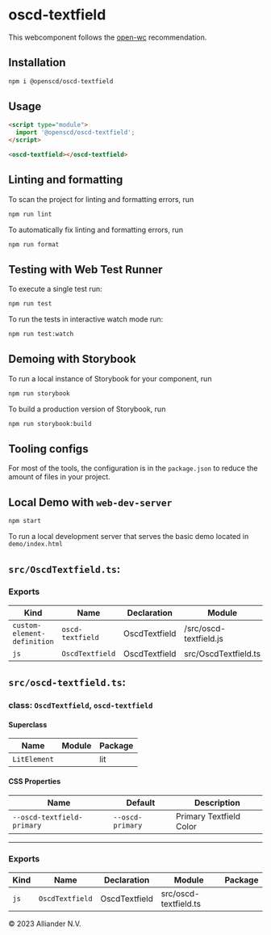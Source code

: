 # oscd-textfield

This webcomponent follows the [open-wc](https://github.com/open-wc/open-wc) recommendation.

## Installation

```bash
npm i @openscd/oscd-textfield
```

## Usage

```html
<script type="module">
  import '@openscd/oscd-textfield';
</script>

<oscd-textfield></oscd-textfield>
```

## Linting and formatting

To scan the project for linting and formatting errors, run

```bash
npm run lint
```

To automatically fix linting and formatting errors, run

```bash
npm run format
```

## Testing with Web Test Runner

To execute a single test run:

```bash
npm run test
```

To run the tests in interactive watch mode run:

```bash
npm run test:watch
```

## Demoing with Storybook

To run a local instance of Storybook for your component, run

```bash
npm run storybook
```

To build a production version of Storybook, run

```bash
npm run storybook:build
```

## Tooling configs

For most of the tools, the configuration is in the `package.json` to reduce the amount of files in your project.

## Local Demo with `web-dev-server`

```bash
npm start
```

To run a local development server that serves the basic demo located in `demo/index.html`


## `src/OscdTextfield.ts`:

### Exports

| Kind                        | Name             | Declaration   | Module                 | Package |
| --------------------------- | ---------------- | ------------- | ---------------------- | ------- |
| `custom-element-definition` | `oscd-textfield` | OscdTextfield | /src/oscd-textfield.js |         |
| `js`                        | `OscdTextfield`  | OscdTextfield | src/OscdTextfield.ts   |         |

## `src/oscd-textfield.ts`:

### class: `OscdTextfield`, `oscd-textfield`

#### Superclass

| Name         | Module | Package |
| ------------ | ------ | ------- |
| `LitElement` |        | lit     |

#### CSS Properties

| Name                       | Default          | Description             |
| -------------------------- | ---------------- | ----------------------- |
| `--oscd-textfield-primary` | `--oscd-primary` | Primary Textfield Color |

<hr/>

### Exports

| Kind | Name            | Declaration   | Module                | Package |
| ---- | --------------- | ------------- | --------------------- | ------- |
| `js` | `OscdTextfield` | OscdTextfield | src/oscd-textfield.ts |         |


&copy; 2023 Alliander N.V.
